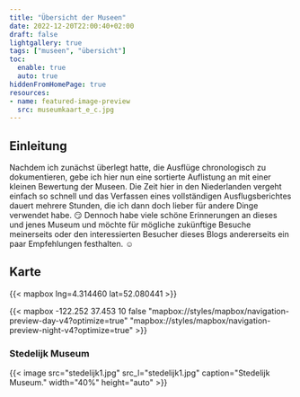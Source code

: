 ```yaml
---
title: "Übersicht der Museen"
date: 2022-12-20T22:00:40+02:00
draft: false
lightgallery: true
tags: ["museen", "übersicht"]
toc:
  enable: true
  auto: true
hiddenFromHomePage: true
resources:
- name: featured-image-preview
  src: museumkaart_e_c.jpg
---
```


## Einleitung
Nachdem ich zunächst überlegt hatte, die Ausflüge chronologisch zu dokumentieren, gebe ich hier nun eine sortierte Auflistung an mit einer kleinen Bewertung der Museen. Die Zeit hier in den Niederlanden vergeht einfach so schnell und das Verfassen eines vollständigen Ausflugsberichtes dauert mehrere Stunden, die ich dann doch lieber für andere Dinge verwendet habe. :smirk: Dennoch habe viele schöne Erinnerungen an dieses und jenes Museum und möchte für mögliche zukünftige Besuche meinerseits oder den interessierten Besucher dieses Blogs andererseits ein paar Empfehlungen festhalten. :relaxed:

## Karte
{{< mapbox lng=4.314460 lat=52.080441 >}}

{{< mapbox -122.252 37.453 10 false "mapbox://styles/mapbox/navigation-preview-day-v4?optimize=true" "mapbox://styles/mapbox/navigation-preview-night-v4?optimize=true" >}}

### Stedelijk Museum

{{< image src="stedelijk1.jpg" src_l="stedelijk1.jpg" caption="Stedelijk Museum." width="40%" height="auto" >}}
